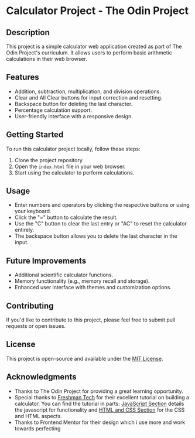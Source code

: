 # Calculator Project - The Odin Project

## Description

This project is a simple calculator web application created as part of The Odin Project's curriculum. It allows users to perform basic arithmetic calculations in their web browser.

## Features

- Addition, subtraction, multiplication, and division operations.
- Clear and All Clear buttons for input correction and resetting.
- Backspace button for deleting the last character.
- Percentage calculation support.
- User-friendly interface with a responsive design.

## Getting Started

To run this calculator project locally, follow these steps:

1. Clone the project repository.
2. Open the `index.html` file in your web browser.
3. Start using the calculator to perform calculations.

## Usage

- Enter numbers and operators by clicking the respective buttons or using your keyboard.
- Click the "=" button to calculate the result.
- Use the "C" button to clear the last entry or "AC" to reset the calculator entirely.
- The backspace button allows you to delete the last character in the input.

## Future Improvements

- Additional scientific calculator functions.
- Memory functionality (e.g., memory recall and storage).
- Enhanced user interface with themes and customization options.

## Contributing

If you'd like to contribute to this project, please feel free to submit pull requests or open issues.

## License

This project is open-source and available under the [MIT License](LICENSE).

## Acknowledgments

- Thanks to The Odin Project for providing a great learning opportunity.
- Special thanks to [Freshman Tech](https://github.com/Freshman-tech) for their excellent tutorial on building a calculator. You can find the tutorial in parts: [JavaScript Section](https://freshman.tech/calculator/) details the javascript for functionality and [HTML and CSS Section](https://freshman.tech/css-grid-calculator/) for the CSS and HTML aspects.
- Thanks to Frontend Mentor for their design which i use more and work towards perfecting
